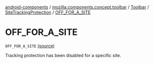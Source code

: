 [android-components](../../../index.md) / [mozilla.components.concept.toolbar](../../index.md) / [Toolbar](../index.md) / [SiteTrackingProtection](index.md) / [OFF_FOR_A_SITE](./-o-f-f_-f-o-r_-a_-s-i-t-e.md)

# OFF_FOR_A_SITE

`OFF_FOR_A_SITE` [(source)](https://github.com/mozilla-mobile/android-components/blob/master/components/concept/toolbar/src/main/java/mozilla/components/concept/toolbar/Toolbar.kt#L385)

Tracking protection has been disabled for a specific site.

